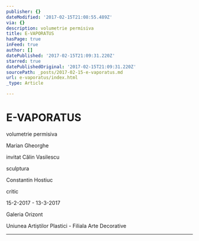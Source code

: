 ```yaml
---
publisher: {}
dateModified: '2017-02-15T21:08:55.489Z'
via: {}
description: volumetrie permisiva
title: E-VAPORATUS
hasPage: true
inFeed: true
author: []
datePublished: '2017-02-15T21:09:31.220Z'
starred: true
datePublishedOriginal: '2017-02-15T21:09:31.220Z'
sourcePath: _posts/2017-02-15-e-vaporatus.md
url: e-vaporatus/index.html
_type: Article

---
```

# E-VAPORATUS

volumetrie permisiva

Marian Gheorghe 

invitat Călin Vasilescu 

sculptura 

Constantin Hostiuc

critic

15-2-2017 - 13-3-2017

Galeria Orizont

Uniunea Artiștilor Plastici - Filiala Arte Decorative

---